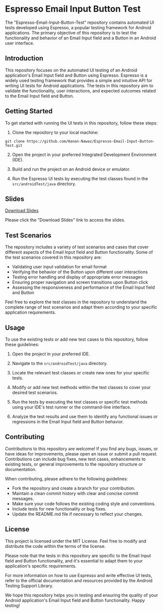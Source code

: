 # Espresso Email Input Button Test

The "Espresso-Email-Input-Button-Test" repository contains automated UI tests developed using Espresso, a popular testing framework for Android applications. The primary objective of this repository is to test the functionality and behavior of an Email Input field and a Button in an Android user interface.

## Introduction

This repository focuses on the automated UI testing of an Android application's Email Input field and Button using Espresso. Espresso is a widely used testing framework that provides a simple and intuitive API for writing UI tests for Android applications. The tests in this repository aim to validate the functionality, user interactions, and expected outcomes related to the Email Input field and Button.

## Getting Started

To get started with running the UI tests in this repository, follow these steps:

1. Clone the repository to your local machine:
  
  `git clone https://github.com/Hanan-Nawaz/Espresso-Email-Input-Button-Test.git`

2. Open the project in your preferred Integrated Development Environment (IDE).

3. Build and run the project on an Android device or emulator.

4. Run the Espresso UI tests by executing the test classes found in the `src/androidTest/java` directory.

## Slides

[Download Slides](https://www.dropbox.com/scl/fi/p0502thur7400vlegp89o/espresso.pptx?dl=0&rlkey=b4n4t7milzsy4758kths87v6x)

Please click the "Download Slides" link to access the slides.

## Test Scenarios

The repository includes a variety of test scenarios and cases that cover different aspects of the Email Input field and Button functionality. Some of the test scenarios covered in this repository are:

- Validating user input validation for email format
- Verifying the behavior of the Button upon different user interactions
- Testing error handling and display of appropriate error messages
- Ensuring proper navigation and screen transitions upon Button click
- Assessing the responsiveness and performance of the Email Input field and Button

Feel free to explore the test classes in the repository to understand the complete range of test scenarios and adapt them according to your specific application requirements.

## Usage

To use the existing tests or add new test cases to this repository, follow these guidelines:

1. Open the project in your preferred IDE.

2. Navigate to the `src/androidTest/java` directory.

3. Locate the relevant test classes or create new ones for your specific tests.

4. Modify or add new test methods within the test classes to cover your desired test scenarios.

5. Run the tests by executing the test classes or specific test methods using your IDE's test runner or the command-line interface.

6. Analyze the test results and use them to identify any functional issues or regressions in the Email Input field and Button behavior.

## Contributing

Contributions to this repository are welcome! If you find any bugs, issues, or have ideas for improvements, please open an issue or submit a pull request. Contributions can include bug fixes, new test cases, enhancements to existing tests, or general improvements to the repository structure or documentation.

When contributing, please adhere to the following guidelines:

- Fork the repository and create a branch for your contribution.
- Maintain a clean commit history with clear and concise commit messages.
- Make sure your code follows the existing coding style and conventions.
- Include tests for new functionality or bug fixes.
- Update the README.md file if necessary to reflect your changes.

## License

This project is licensed under the MIT License. Feel free to modify and distribute the code within the terms of the license.

Please note that the tests in this repository are specific to the Email Input field and Button functionality, and it's essential to adapt them to your application's specific requirements.

For more information on how to use Espresso and write effective UI tests, refer to the official documentation and resources provided by the Android Testing Support Library.

We hope this repository helps you in testing and ensuring the quality of your Android application's Email Input field and Button functionality. Happy testing!

